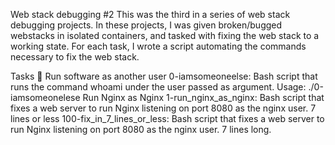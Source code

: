 Web stack debugging #2
This was the third in a series of web stack debugging projects. In these projects, I was given broken/bugged webstacks in isolated containers, and tasked with fixing the web stack to a working state. For each task, I wrote a script automating the commands necessary to fix the web stack.

Tasks 📃
Run software as another user
0-iamsomeoneelse: Bash script that runs the command whoami under the user passed as argument.
Usage: ./0-iamsomeonelese <user>
Run Nginx as Nginx
1-run_nginx_as_nginx: Bash script that fixes a web server to run Nginx listening on port 8080 as the nginx user.
7 lines or less
100-fix_in_7_lines_or_less: Bash script that fixes a web server to run Nginx listening on port 8080 as the nginx user.
7 lines long.
